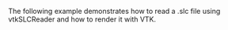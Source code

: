 The following example demonstrates how to read a .slc file using vtkSLCReader and how to render it with VTK.
